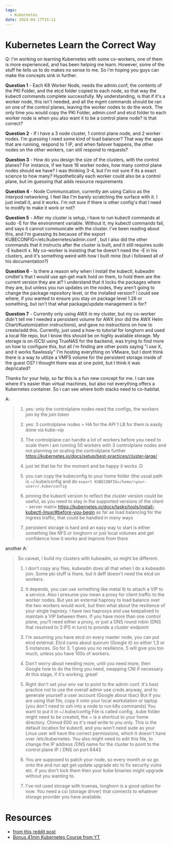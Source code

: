 ```yaml
---
tags:
  - Kubernetes
date: 2024-04-17T15:11
---
```

<!-- 2024-04-17-1511 (April 17, 2024 03:11:38 PM) -->

# Kubernetes Learn the Correct Way
Q: I'm working on learning Kubernetes with some co-workers, one of them is more experienced, and has been helping me learn. However, some of the stuff he tells us to do makes no sense to me. So i'm hoping you guys can make the concepts sink in further.

**Question 1** - Each K8 Worker Node, needs the admin.conf, the contents of the PKI Folder, and the etcd folder copied to each node, so that way the kubectl commands complete successfully. My understanding, is that if it's a worker node, this isn't needed, and all the mgmt commands should be ran on one of the control planes, leaving the worker nodes to do the work. The only time you would copy the PKI Folder, admin.conf and etcd folder to each worker node is when you also want it to be a control plane node? Is that correct?

**Question 2** - If i have a 3 node cluster, 1 control plane node, and 2 worker nodes. I'm guessing I need some kind of load balancer? That way the apps that are running, respond to 1 IP, and when failover happens, the other nodes on the other workers, can still respond to requests?

**Question 3** - How do you design the size of the clusters, with the control planes? For instance, if we have 16 worker nodes, how many control plane nodes should we have? I was thinking 3-4, but I'm not sure if its a exact science to how many? Hypothetically each worker could also be a control plane, but im guessing that adds resource requirements

**Question 4** - Node Communication, currently am using Calico as the interpod networking. I feel like I'm barely scratching the surface with it. I just install it, and it works. I'm not sure if there is other config's that I need to modify to make it work or not?

**Question 5** - After my cluster is setup, i have to run kubectl commands at sudo -E for the environment variable. Without it, my kubectl commands fail, and says it cannot communicate with the cluster. I've been reading about this, and I'm guessing its because of the export KUBECONFIG=/etc/kubernetes/admin.conf , but I also did the other commands that it instructs after the cluster is built, and it still requires sudo -E kubectl x. My co-worker is insisting that he doesn't need the -E in his clusters, and it's something weird with how I built mine (but i followed all of his documentation?)

**Question 6** - Is there a reason why when I install the kubectl, kubeadm cmdlet's that I would use apt-get mark hold on them, to hold them are the current version they are at? I understand that it locks the packages where they are, but unless you run updates on the nodes, they aren't going to change the package repository level, or the installed version? i could see where, if you wanted to ensure you stay on package level 1.26 or something, but isn't that what package/update management is for?

**Question 7** - Currently only using AWX in my cluster, but my co-worker didn't tell me I needed a persistent volume for AWX (nor did the AWX Helm Chart/Kustomization instructions), and gave no instructions on how to create/add this. Currently, just used a how-to tutorial for longhorn and used a local file repo, but I know this should be on highly available storage. My storage is on iSCSI using TrueNAS for the backend, was trying to find more on how to configure this, but all i'm finding are other posts saying "i use X, and it works flawlessly" I'm hosting everything on VMware, but I dont think there is a way to utilize a VMFS volume for the persistent storage inside of the guest OS? I thought there was at one point, but I think it was depricated?

Thanks for your help, so far this is a fun new concept for me. I can see where it's easier than virtual machines, but also not everything offers a Kubernetes container. So i can see where both stacks need to co-habitat.


A:
> 1. yes: only the controlplane nodes need the configs, the workers join by the join token
> 
> 2. yes: 3 controlplane nodes = HA for the API
> 1 LB for them is easily done via kube-vip
> 
> 3. The controlplane can handle a lot of workers before you need to scale them
> i am running 50 workers with 3 controlplane nodes and not planning on scaling the controlplane further
> https://kubernetes.io/docs/setup/best-practices/cluster-large/
> 
> 4. just let that be for the moment and be happy it works :D
> 
> 5. you can copy the kubeconfig to your home folder (the usual path is ~/.kube/config and do `export KUBECONFIG=/home/<your-user>/.kube/config`
> 
> 6. pinning the kubectl version to reflect the cluster version could be useful, as you need to stay in the supported versions of the client - server matrix
> https://kubernetes.io/docs/tasks/tools/install-kubectl-linux/#before-you-begin
> as far as load balancing for the ingress traffic, that could be handled in many ways
> 
> 7. persistent storage is hard and an easy way to start is either something like NFS or longhorn or just local volumes and get confidence how it works and improve from there

another A:

> So caveat, I build my clusters with kubeadm, so might be different.
>
> 1. I don't copy any files, kubeadm does all that when I do a kubeadm join. Some pki stuff is there, but it deff doesn't need the etcd on workers.
> 
> 2. It depends, you can use something like metal lb to attach a VIP to a service. Also I presume you mean a proxy for client traffic to the worker nodes. But yes an external haproxy to load balance over the two workers would work, but then what about the resilience of your single haproxy. I have two haproxys and use keepalived to maintain a VIP between them. If you have more than one control plane, you'll need either a proxy, or just a DNS round robin (DNS that resolved to 3 IPS in turn) to provide a cluster endpoint
> 
> 3. I'm assuming you have etcd on every master node, you can put etcd external. Etcd cares about quorum (Google it) so either 1,3 or 5 instances. Go for 3. 1 gives you no resilience, 5 will give you too much, unless you have 100s of workers.
> 
> 4. Don't worry about needing more, until you need more, then Google how to do the thing you need, swapping CNI if necessary. At this stage, if it's working, great!
> 
> 5. Right don't set your env var to point to the admin conf. It's best practice not to use the overall admin use creds anyway, and to generate yourself a user account (Google about rbac) But if you are using that file, copy it onto your local workstation or laptop (you don't need to ssh into a node to run k8s commands) You want to put it in ~/.kube/config File is called config, .kube folder might need to be created, the ~ is a shortcut to your home directory. Chmod 600 so it's read write to you only. This is the default location for kubectl, and you won't need sude as your Linux user will have the correct permissions, which it doesn't have over /etc/kubernetes. You also might need to edit this file, to change the IP address /DNS name for the cluster to point to the control plane IP / DNS on port 6443
> 
> 6. You are supposed to patch your node, so every month or so go onto the and run apt get update upgrade etc to fix security vulns etc. if you don't lock them then your kube binaries might upgrade without you wanting to.
> 
> 7. I've not used storage with truenas, longhorn is a good option for now. You need a csi (storage driver) that connects to whatever storage provider you have available.


# Resources
- [from this reddit post](https://www.reddit.com/r/kubernetes/comments/1bh7jg6/new_to_kubernetes_want_to_learn_the_correct_way/?share_id=nrkytx1s00E8RfCr6mrBB)
- [Bonus 41min Kubernetes Course from YT](https://www.youtube.com/watch?v=IcslsH7OoYo)
